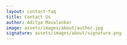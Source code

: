```yaml
---
layout: contact-faq
title: Contact Us
author: Aditya Mavalankar
image: assets/images/about/author.jpg
signature: assets/images/about/signature.png
---
```

